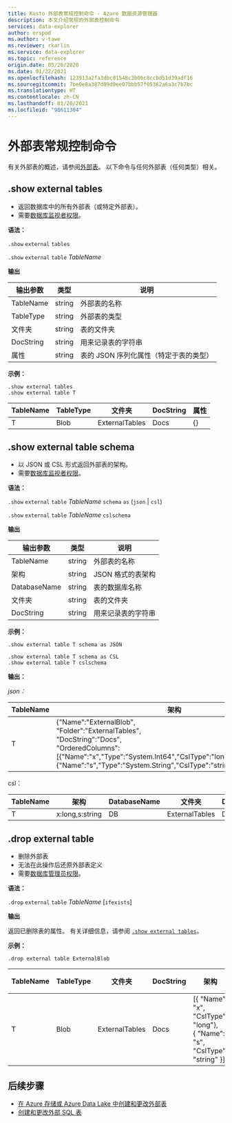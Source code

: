 ```yaml
---
title: Kusto 外部表常规控制命令 - Azure 数据资源管理器
description: 本文介绍常规的外部表控制命令
services: data-explorer
author: orspod
ms.author: v-tawe
ms.reviewer: rkarlin
ms.service: data-explorer
ms.topic: reference
origin.date: 05/26/2020
ms.date: 01/22/2021
ms.openlocfilehash: 123913a2fa3dbc01548c3b0bc8ccbd51d39adf16
ms.sourcegitcommit: 7be0e8a387d09d0ee07bbb57f05362a6a3c7b7bc
ms.translationtype: HT
ms.contentlocale: zh-CN
ms.lasthandoff: 01/20/2021
ms.locfileid: "98611304"
---
```

# <a name="external-table-general-control-commands"></a>外部表常规控制命令

有关外部表的概述，请参阅[外部表](../query/schema-entities/externaltables.md)。 以下命令与任何外部表（任何类型）相关。

## <a name="show-external-tables"></a>.show external tables

* 返回数据库中的所有外部表（或特定外部表）。
* 需要[数据库监视者权限](../management/access-control/role-based-authorization.md)。

**语法：** 

`.show` `external` `tables`

`.show` `external` `table` *TableName*

**输出**

| 输出参数 | 类型   | 说明                                                         |
|------------------|--------|---------------------------------------------------------------------|
| TableName        | string | 外部表的名称                                             |
| TableType        | string | 外部表的类型                                              |
| 文件夹           | string | 表的文件夹                                                     |
| DocString        | string | 用来记录表的字符串                                       |
| 属性       | string | 表的 JSON 序列化属性（特定于表的类型） |


**示例：**

```kusto
.show external tables
.show external table T
```

| TableName | TableType | 文件夹         | DocString | 属性 |
|-----------|-----------|----------------|-----------|------------|
| T         | Blob      | ExternalTables | Docs      | {}         |


## <a name="show-external-table-schema"></a>.show external table schema

* 以 JSON 或 CSL 形式返回外部表的架构。 
* 需要[数据库监视者权限](../management/access-control/role-based-authorization.md)。

**语法：** 

`.show` `external` `table` *TableName* `schema` `as` (`json` | `csl`)

`.show` `external` `table` *TableName* `cslschema`

**输出**

| 输出参数 | 类型   | 说明                        |
|------------------|--------|------------------------------------|
| TableName        | string | 外部表的名称            |
| 架构           | string | JSON 格式的表架构 |
| DatabaseName     | string | 表的数据库名称             |
| 文件夹           | string | 表的文件夹                    |
| DocString        | string | 用来记录表的字符串      |

**示例：**

```kusto
.show external table T schema as JSON
```

```kusto
.show external table T schema as CSL
.show external table T cslschema
```

**输出：**

*json：*

| TableName | 架构    | DatabaseName | 文件夹         | DocString |
|-----------|----------------------------------|--------------|----------------|-----------|
| T         | {"Name":"ExternalBlob",<br>"Folder":"ExternalTables",<br>"DocString":"Docs",<br>"OrderedColumns":[{"Name":"x","Type":"System.Int64","CslType":"long","DocString":""},{"Name":"s","Type":"System.String","CslType":"string","DocString":""}]} | DB           | ExternalTables | Docs      |


csl：

| TableName | 架构          | DatabaseName | 文件夹         | DocString |
|-----------|-----------------|--------------|----------------|-----------|
| T         | x:long,s:string | DB           | ExternalTables | Docs      |

## <a name="drop-external-table"></a>.drop external table

* 删除外部表 
* 无法在此操作后还原外部表定义
* 需要[数据库管理员权限](../management/access-control/role-based-authorization.md)。

**语法：**  

`.drop` `external` `table` *TableName* [`ifexists`]

**输出**

返回已删除表的属性。 有关详细信息，请参阅 [`.show external tables`](#show-external-tables)。

**示例：**

```kusto
.drop external table ExternalBlob
```

| TableName | TableType | 文件夹         | DocString | 架构       | 属性 |
|-----------|-----------|----------------|-----------|-----------------------------------------------------|------------|
| T         | Blob      | ExternalTables | Docs      | [{ "Name": "x",  "CslType": "long"},<br> { "Name": "s",  "CslType": "string" }] | {}         |

## <a name="next-steps"></a>后续步骤

* [在 Azure 存储或 Azure Data Lake 中创建和更改外部表](external-tables-azurestorage-azuredatalake.md)
* [创建和更改外部 SQL 表](external-sql-tables.md)

